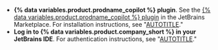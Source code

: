 * **{% data variables.product.prodname_copilot %} plugin**. See the [{% data variables.product.prodname_copilot %} plugin](https://plugins.jetbrains.com/plugin/17718-github-copilot) in the JetBrains Marketplace. For installation instructions, see "[AUTOTITLE](/copilot/configuring-github-copilot/installing-the-github-copilot-extension-in-your-environment)."
* **Log in to {% data variables.product.company_short %} in your JetBrains IDE**. For authentication instructions, see "[AUTOTITLE](/copilot/configuring-github-copilot/installing-the-github-copilot-extension-in-your-environment?tool=jetbrains#installing-the-github-copilot-plugin-in-your-jetbrains-ide)."
